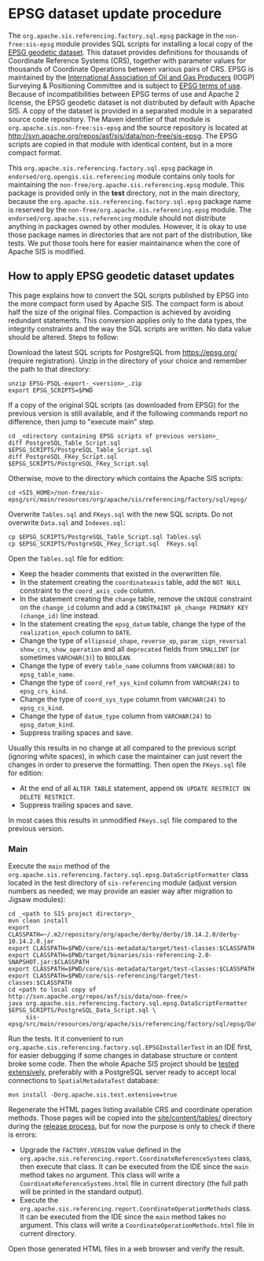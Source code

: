 # EPSG dataset update procedure

The `org.apache.sis.referencing.factory.sql.epsg` package in the `non-free:sis-epsg` module
provides SQL scripts for installing a local copy of the [EPSG geodetic dataset](https://epsg.org/).
This dataset provides definitions for thousands of Coordinate Reference Systems (CRS),
together with parameter values for thousands of Coordinate Operations between various pairs of CRS.
EPSG is maintained by the [International Association of Oil and Gas Producers](https://www.iogp.org/) (IOGP)
Surveying & Positioning Committee and is subject to [EPSG terms of use](https://epsg.org/terms-of-use.html).
Because of incompatibilities between EPSG terms of use and Apache 2 license, the EPSG geodetic dataset is not distributed
by default with Apache SIS. A copy of the dataset is provided in a separated module in a separated source code repository.
The Maven identifier of that module is `org.apache.sis.non-free:sis-epsg` and the source repository is located at
http://svn.apache.org/repos/asf/sis/data/non-free/sis-epsg.
The EPSG scripts are copied in that module with identical content, but in a more compact format.

This `org.apache.sis.referencing.factory.sql.epsg` package in `endorsed/org.opengis.sis.referencing` module
contains only tools for maintaining the `non-free/org.apache.sis.referencing.epsg` module.
This package is provided only in the **test** directory, not in the main directory, because the
`org.apache.sis.referencing.factory.sql.epsg` package name is reserved by the `non-free/org.apache.sis.referencing.epsg` module.
The `endorsed/org.apache.sis.referencing` module should not distribute anything in packages owned by other modules.
However, it is okay to use those package names in directories that are not part of the distribution, like tests.
We put those tools here for easier maintainance when the core of Apache SIS is modified.


## How to apply EPSG geodetic dataset updates

This page explains how to convert the SQL scripts published by EPSG into the more compact form used by Apache SIS.
The compact form is about half the size of the original files. Compaction is achieved by avoiding redundant statements.
This conversion applies only to the data types, the integrity constraints and the way the SQL scripts are written.
No data value should be altered. Steps to follow:

Download the latest SQL scripts for PostgreSQL from https://epsg.org/ (require registration).
Unzip in the directory of your choice and remember the path to that directory:

```
unzip EPSG-PSQL-export-_<version>_.zip
export EPSG_SCRIPTS=$PWD
```

If a copy of the original SQL scripts (as downloaded from EPSG) for the previous version is still available,
and if the following commands report no difference, then jump to "execute main" step.

```
cd _<directory containing EPSG scripts of previous version>_
diff PostgreSQL_Table_Script.sql $EPSG_SCRIPTS/PostgreSQL_Table_Script.sql
diff PostgreSQL_FKey_Script.sql  $EPSG_SCRIPTS/PostgreSQL_FKey_Script.sql
```

Otherwise, move to the directory which contains the Apache SIS scripts:

```
cd <SIS_HOME>/non-free/sis-epsg/src/main/resources/org/apache/sis/referencing/factory/sql/epsg/
```

Overwrite `Tables.sql` and `FKeys.sql` with the new SQL scripts.
Do not overwrite `Data.sql` and `Indexes.sql`:

```
cp $EPSG_SCRIPTS/PostgreSQL_Table_Script.sql Tables.sql
cp $EPSG_SCRIPTS/PostgreSQL_FKey_Script.sql  FKeys.sql
```

Open the `Tables.sql` file for edition:

* Keep the header comments that existed in the overwritten file.
* In the statement creating the `coordinateaxis` table,
  add the `NOT NULL` constraint to the `coord_axis_code` column.
* In the statement creating the `change` table,
  remove the `UNIQUE` constraint on the `change_id` column
  and add a `CONSTRAINT pk_change PRIMARY KEY (change_id)` line instead.
* In the statement creating the `epsg_datum` table,
  change the type of the `realization_epoch` column to `DATE`.
* Change the type of `ellipsoid_shape`, `reverse_op`, `param_sign_reversal`
  `show_crs`, `show_operation` and all `deprecated` fields from `SMALLINT`
  (or sometimes `VARCHAR(3)`) to `BOOLEAN`.
* Change the type of every `table_name` columns from `VARCHAR(80)` to `epsg_table_name`.
* Change the type of `coord_ref_sys_kind` column from `VARCHAR(24)` to `epsg_crs_kind`.
* Change the type of `coord_sys_type` column from `VARCHAR(24)` to `epsg_cs_kind`.
* Change the type of `datum_type` column from `VARCHAR(24)` to `epsg_datum_kind`.
* Suppress trailing spaces and save.

Usually this results in no change at all compared to the previous script (ignoring white spaces),
in which case the maintainer can just revert the changes in order to preserve the formatting.
Then open the `FKeys.sql` file for edition:

* At the end of all `ALTER TABLE` statement, append `ON UPDATE RESTRICT ON DELETE RESTRICT`.
* Suppress trailing spaces and save.

In most cases this results in unmodified `FKeys.sql` file compared to the previous version.


### Main
Execute the `main` method of the `org.apache.sis.referencing.factory.sql.epsg.DataScriptFormatter` class
located in the test directory of `sis-referencing` module
(adjust version numbers as needed; we may provide an easier way after migration to Jigsaw modules):

```
cd _<path to SIS project directory>_
mvn clean install
export CLASSPATH=~/.m2/repository/org/apache/derby/derby/10.14.2.0/derby-10.14.2.0.jar
export CLASSPATH=$PWD/core/sis-metadata/target/test-classes:$CLASSPATH
export CLASSPATH=$PWD/target/binaries/sis-referencing-2.0-SNAPSHOT.jar:$CLASSPATH
export CLASSPATH=$PWD/core/sis-metadata/target/test-classes:$CLASSPATH
export CLASSPATH=$PWD/core/sis-referencing/target/test-classes:$CLASSPATH
cd <path to local copy of http://svn.apache.org/repos/asf/sis/data/non-free/>
java org.apache.sis.referencing.factory.sql.epsg.DataScriptFormatter $EPSG_SCRIPTS/PostgreSQL_Data_Script.sql \
     sis-epsg/src/main/resources/org/apache/sis/referencing/factory/sql/epsg/Data.sql
```

Run the tests. It it convenient to run `org.apache.sis.referencing.factory.sql.EPSGInstallerTest`
in an IDE first, for easier debugging if some changes in database structure or content broke some code.
Then the whole Apache SIS project should be [tested extensively](https://sis.apache.org/source.html#tests),
preferably with a PostgreSQL server ready to accept local connections to `SpatialMetadataTest` database:

```
mvn install -Dorg.apache.sis.test.extensive=true
```

Regenerate the HTML pages listing available CRS and coordinate operation methods.
Those pages will be copied into the
[site/content/tables/](http://svn.apache.org/repos/asf/sis/site/trunk/content/tables/)
directory during the [release process](https://sis.apache.org/release-management.html#update-crs-list),
but for now the purpose is only to check if there is errors:

* Upgrade the `FACTORY.VERSION` value defined in the
  `org.apache.sis.referencing.report.CoordinateReferenceSystems` class, then execute that class.
  It can be executed from the IDE since the `main` method takes no argument.
  This class will write a `CoordinateReferenceSystems.html` file in current directory
  (the full path will be printed in the standard output).
* Execute the `org.apache.sis.referencing.report.CoordinateOperationMethods` class.
  It can be executed from the IDE since the `main` method takes no argument.
  This class will write a `CoordinateOperationMethods.html` file in current directory.

Open those generated HTML files in a web browser and verify the result.
